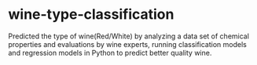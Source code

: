 # wine-type-classification
Predicted the type of wine(Red/White) by analyzing a data set of chemical properties and evaluations by wine experts, running classification models and regression models in Python to predict better quality wine.
